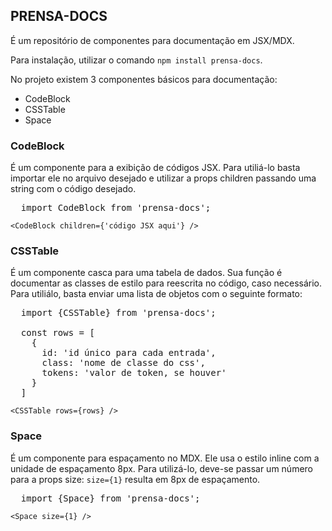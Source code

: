 ## PRENSA-DOCS
É um repositório de componentes para documentação em JSX/MDX.

Para instalação, utilizar o comando `npm install prensa-docs`.

No projeto existem 3 componentes básicos para documentação:
- CodeBlock
- CSSTable
- Space

### CodeBlock
É um componente para a exibição de códigos JSX. Para utiliá-lo basta importar ele no arquivo desejado e utilizar a props children passando uma string com o código desejado.
<pre>
  import CodeBlock from 'prensa-docs';
</pre>
`<CodeBlock children={'código JSX aqui'} />`

### CSSTable
É um componente casca para uma tabela de dados. Sua função é documentar as classes de estilo para reescrita no código, caso necessário. Para utiliálo, basta enviar uma lista de objetos com o seguinte formato:
<pre>
  import {CSSTable} from 'prensa-docs';

  const rows = [
    {
      id: 'id único para cada entrada',
      class: 'nome de classe do css',
      tokens: 'valor de token, se houver'
    }
  ]
</pre>
`<CSSTable rows={rows} />`

### Space
É um componente para espaçamento no MDX. Ele usa o estilo inline com a unidade de espaçamento 8px. Para utilizá-lo, deve-se passar um número para a props size: `size={1}` resulta em 8px de espaçamento.
<pre>
  import {Space} from 'prensa-docs';
</pre>
`<Space size={1} />`
